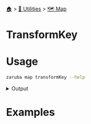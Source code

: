 <!--startTocHeader-->
[🏠](../../README.md) > [🔧 Utilities](../README.md) > [🗺️ Map](README.md)
# TransformKey
<!--endTocHeader-->

# Usage

<!--startCode-->
```bash
zaruba map transformKey --help
```
 
<details>
<summary>Output</summary>
 
```````
Transform map keys

Usage:
  zaruba map transformKey <jsonMap> [flags]

Flags:
  -h, --help                         help for transformKey
  -p, --prefix string                key prefix
  -s, --suffix string                key suffix
  -t, --transformation stringArray   transformation (e.g., '-t upper', '-t lower', '-t upperSnake', -t 'camel', '-t kebab', '-t pascal', '-t snake')
```````
</details>
<!--endCode-->

# Examples



<!--startTocSubTopic-->
<!--endTocSubTopic-->